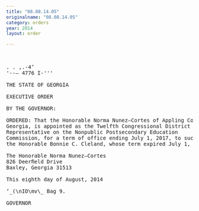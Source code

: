```yaml
---
title: "08.08.14.05"
originalname: "08.08.14.05"
category: orders
year: 2014
layout: order

---
```

<pre>
      

. . ,.-4’
'--— 4776 I-'''

THE STATE OF GEORGIA

EXECUTIVE ORDER

BY THE GOVERNOR:

ORDERED: That the Honorable Norma Nunez—Cortes of Appling County,
Georgia, is appointed as the Twelfth Congressional District
Representative on the Nonpublic Postsecondary Education
Commission, for a term of office ending July 1, 2017, to succeed
the Honorable Bonnie C. Cleland, whose term expired July 1, 2011.

The Honorable Norma Nunez—Cortes
826 Deerﬁeld Drive
Baxley, Georgia 31513

This eighth day of August, 2014

‘_(\nIO\mv\_ Bag 9.

GOVERNOR

</pre>
